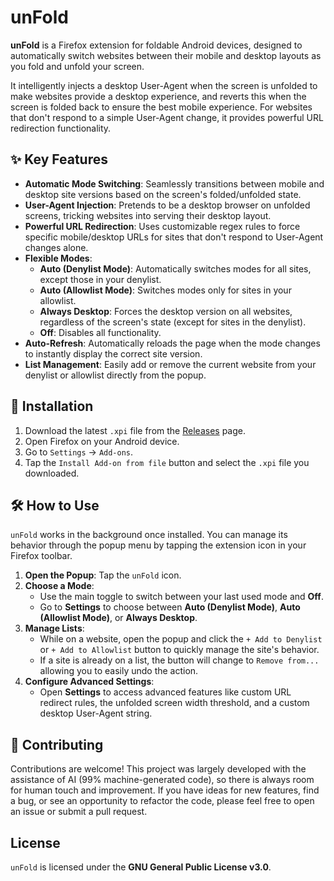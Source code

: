 # unFold

**unFold** is a Firefox extension for foldable Android devices, designed to automatically switch websites between their mobile and desktop layouts as you fold and unfold your screen.

It intelligently injects a desktop User-Agent when the screen is unfolded to make websites provide a desktop experience, and reverts this when the screen is folded back to ensure the best mobile experience. For websites that don't respond to a simple User-Agent change, it provides powerful URL redirection functionality.

## ✨ Key Features

* **Automatic Mode Switching**: Seamlessly transitions between mobile and desktop site versions based on the screen's folded/unfolded state.
* **User-Agent Injection**: Pretends to be a desktop browser on unfolded screens, tricking websites into serving their desktop layout.
* **Powerful URL Redirection**: Uses customizable regex rules to force specific mobile/desktop URLs for sites that don't respond to User-Agent changes alone.
* **Flexible Modes**:
    * **Auto (Denylist Mode)**: Automatically switches modes for all sites, except those in your denylist.
    * **Auto (Allowlist Mode)**: Switches modes only for sites in your allowlist.
    * **Always Desktop**: Forces the desktop version on all websites, regardless of the screen's state (except for sites in the denylist).
    * **Off**: Disables all functionality.
* **Auto-Refresh**: Automatically reloads the page when the mode changes to instantly display the correct site version.
* **List Management**: Easily add or remove the current website from your denylist or allowlist directly from the popup.

## 🚀 Installation

1.  Download the latest `.xpi` file from the [Releases](https://github.com/jjhitel/Foldexible/releases) page.
2.  Open Firefox on your Android device.
3.  Go to `Settings` -> `Add-ons`.
4.  Tap the `Install Add-on from file` button and select the `.xpi` file you downloaded.

## 🛠️ How to Use

`unFold` works in the background once installed. You can manage its behavior through the popup menu by tapping the extension icon in your Firefox toolbar.

1.  **Open the Popup**: Tap the `unFold` icon.
2.  **Choose a Mode**:
    * Use the main toggle to switch between your last used mode and **Off**.
    * Go to **Settings** to choose between **Auto (Denylist Mode)**, **Auto (Allowlist Mode)**, or **Always Desktop**.
3.  **Manage Lists**:
    * While on a website, open the popup and click the `+ Add to Denylist` or `+ Add to Allowlist` button to quickly manage the site's behavior.
    * If a site is already on a list, the button will change to `Remove from...` allowing you to easily undo the action.
4.  **Configure Advanced Settings**:
    * Open **Settings** to access advanced features like custom URL redirect rules, the unfolded screen width threshold, and a custom desktop User-Agent string.

## 🤝 Contributing

Contributions are welcome! This project was largely developed with the assistance of AI (99% machine-generated code), so there is always room for human touch and improvement. If you have ideas for new features, find a bug, or see an opportunity to refactor the code, please feel free to open an issue or submit a pull request.

## License

`unFold` is licensed under the **GNU General Public License v3.0**.